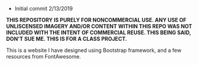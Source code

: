 - Initial commit 2/13/2019

**THIS REPOSITORY IS PURELY FOR NONCOMMERCIAL USE. ANY USE OF UNLISCENSED IMAGERY AND/OR CONTENT WITHIN THIS REPO WAS NOT INCLUDED WITH THE INTENT OF COMMERCIAL REUSE. THIS BEING SAID, DON'T SUE ME. THIS IS FOR A CLASS PROJECT.**

This is a website I have designed using Bootstrap framework, and a few resources from FontAwesome.
